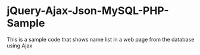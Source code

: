 # jQuery-Ajax-Json-MySQL-PHP-Sample
This is a sample code that shows name list in a web page from the database using Ajax
